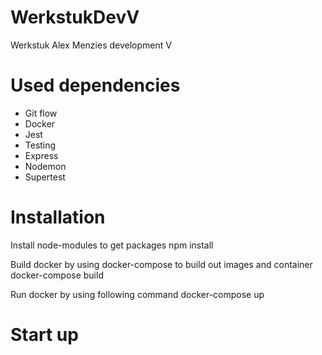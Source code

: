 # WerkstukDevV
Werkstuk Alex Menzies development V

# Used dependencies
* Git flow
* Docker
* Jest
* Testing
* Express
* Nodemon
* Supertest

# Installation

Install node-modules to get packages
npm install

Build docker by using docker-compose to build out images and container
docker-compose build

Run docker by using following command
docker-compose up



# Start up